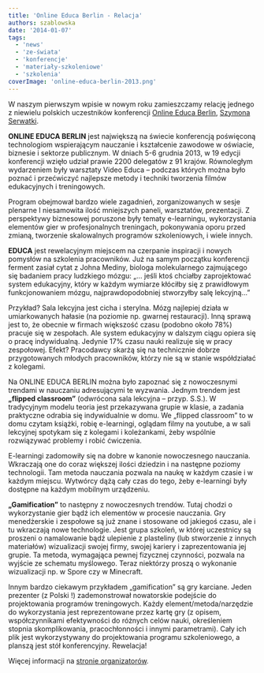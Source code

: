 ```yaml
---
title: 'Online Educa Berlin - Relacja'
authors: szablowska
date: '2014-01-07'
tags:
  - 'news'
  - 'ze-świata'
  - 'konferencje'
  - 'materiały-szkoleniowe'
  - 'szkolenia'
coverImage: 'online-educa-berlin-2013.png'
---
```


W naszym pierwszym wpisie w nowym roku zamieszczamy relację jednego z niewielu
polskich uczestników konferencji
[Online Educa Berlin](http://www.online-educa.com/),
[Szymona Serwatki](http://pl.linkedin.com/in/szymonserwatka/).

<!--truncate-->

**ONLINE EDUCA BERLIN** jest największą na świecie konferencją poświęconą
technologiom wspierającym nauczanie i kształcenie zawodowe w oświacie, biznesie
i sektorze publicznym. W dniach 5-6 grudnia 2013, w 19 edycji konferencji wzięło
udział prawie 2200 delegatów z 91 krajów. Równoległym wydarzeniem były warsztaty
Video Educa – podczas których można było poznać i przećwiczyć najlepsze metody i
techniki tworzenia filmów edukacyjnych i treningowych.

Program obejmował bardzo wiele zagadnień, zorganizowanych w sesje plenarne I
niesamowita ilość mniejszych paneli, warsztatów, prezentacji. Z perspektywy
biznesowej poruszone były tematy e-learningu, wykorzystania elementów gier w
profesjonalnych treningach, pokonywania oporu przed zmianą, tworzenie
skalowalnych programów szkoleniowych, i wiele innych.

**EDUCA** jest rewelacyjnym miejscem na czerpanie inspiracji i nowych pomysłów
na szkolenia pracowników. Już na samym początku konferencji ferment zasiał cytat
z Johna Mediny, biologa molekularnego zajmującego się badaniem pracy ludzkiego
mózgu: „… jeśli ktoś chciałby zaprojektować system edukacyjny, który w każdym
wymiarze kłóciłby się z prawidłowym funkcjonowaniem mózgu, najprawdopodobniej
stworzyłby salę lekcyjną...”

Przykład? Sala lekcyjna jest cicha i sterylna. Mózg najlepiej działa w
umiarkowanych hałasie (na poziomie np. gwarnej restauracji). Inną sprawą jest
to, że obecnie w firmach większość czasu (podobno około 78%) pracuje się w
zespołach. Ale system edukacyjny w dalszym ciągu opiera się o pracę
indywidualną. Jedynie 17% czasu nauki realizuje się w pracy zespołowej. Efekt?
Pracodawcy skarżą się na technicznie dobrze przygotowanych młodych pracowników,
którzy nie są w stanie współdziałać z kolegami.

Na ONLINE EDUCA BERLIN można było zapoznać się z nowoczesnymi trendami w
nauczaniu adresującymi te wyzwania. Jednym trendem jest **„flipped classroom”**
(odwrócona sala lekcyjna – przyp. S.S.). W tradycyjnym modelu teoria jest
przekazywana grupie w klasie, a zadania praktyczne odrabia się indywidualnie w
domu. We „flipped classroom” to w domu czytam książki, robię e-learningi,
oglądam filmy na youtube, a w sali lekcyjnej spotykam się z kolegami i
koleżankami, żeby wspólnie rozwiązywać problemy i robić ćwiczenia.

E-learningi zadomowiły się na dobre w kanonie nowoczesnego nauczania. Wkraczają
one do coraz większej ilości dziedzin i na następne poziomy technologii. Tam
metoda nauczania pozwala na naukę w każdym czasie i w każdym miejscu. Wytwórcy
dążą cały czas do tego, żeby e-learningi były dostępne na każdym mobilnym
urządzeniu.

**„Gamification”** to następny z nowoczesnych trendów. Tutaj chodzi o
wykorzystanie gier bądź ich elementów w procesie nauczania. Gry menedżerskie i
zespołowe są już znane i stosowane od jakiegoś czasu, ale i tu wkraczają nowe
technologie. Jest grupa szkoleń, w której uczestnicy są proszeni o namalowanie
bądź ulepienie z plasteliny (lub stworzenie z innych materiałów) wizualizacji
swojej firmy, swojej kariery i zaprezentowania jej grupie. Ta metoda, wymagająca
pewnej fizycznej czynności, pozwala na wyjście ze schematu myślowego. Teraz
niektórzy proszą o wykonanie wizualizacji np. w Spore czy w Minecraft.

Innym bardzo ciekawym przykładem „gamification” są gry karciane. Jeden prezenter
(z Polski !) zademonstrował nowatorskie podejście do projektowania programów
treningowych. Każdy element/metoda/narzędzie do wykorzystania jest
reprezentowane przez kartę gry (z opisem, współczynnikami efektywności do
różnych celów nauki, określeniem stopnia skomplikowania, pracochłonności i
innymi parametrami). Cały ich plik jest wykorzystywany do projektowania programu
szkoleniowego, a planszą jest stół konferencyjny. Rewelacja!

Więcej informacji na [stronie organizatorów](http://www.online-educa.com/).
